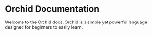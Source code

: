 # Orchid Documentation

Welcome to the Orchid docs. Orchid is a simple yet powerful language designed for beginners to easily learn.
